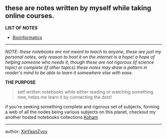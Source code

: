 ## these are notes written by myself while taking online courses.

**LIST OF NOTES**
- [Bioinformatics](/bioinformatics/notes)

________________
*NOTE: these notebooks are not meant to teach to anyone, these are just my personal notes, only reason to host it on the internet is a hope! a hope of helping someone who needs it, though these are not rigorous (if science topic) or complete (if other topics) these notes may draw a pattern in reader's mind to be able to learn it somewhere else with ease.*

**THE PURPOSE**
> self written notebooks while either reading or watching something new, helps me learn it by connecting the dots!

if you're seeking something complete and rigorous set of subjects, forming a web of all the nodes being various subjects on this planet, checkout my another hosted notebooks collections [Koham](https://XinYaanZyoy.github.io/KoHam)

____________________
author: [XinYaanZyoy](https://XinYaanZyoy.github.io)
